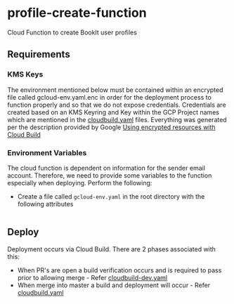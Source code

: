 # profile-create-function
Cloud Function to create BookIt user profiles

## Requirements

### KMS Keys

The environment mentioned below must be contained within an encrypted file called gcloud-env.yaml.enc in order for the deployment process to function properly and so that we do not expose credentials. Credentials are created based on an KMS Keyring and Key within the GCP Project names which are mentioned in the [cloudbuild.yaml](/cloudbuild.yaml) files. Everything was generated per the description provided by Google [Using encrypted resources with Cloud Build](https://cloud.google.com/cloud-build/docs/securing-builds/use-encrypted-secrets-credentials?authuser=1)

### Environment Variables

The cloud function is dependent on information for the sender email account. Therefore, we need to provide some variables to the function especially when deploying. Perform the following:

* Create a file called `gcloud-env.yaml` in the root directory with the following attributes

```yaml

```


## Deploy

Deployment occurs via Cloud Build. There are 2 phases associated with this:

- When PR's are open a build verification occurs and is required to pass prior to allowing merge - Refer [cloudbuild-dev.yaml](/cloudbuild-dev.yaml)
- When merge into master a build and deployment will occur - Refer [cloudbuild.yaml](/cloudbuild.yaml)

